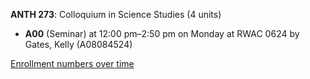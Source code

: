 **ANTH 273**: Colloquium in Science Studies (4 units)

- **A00** (Seminar) at 12:00 pm–2:50 pm on Monday at RWAC 0624 by Gates, Kelly (A08084524)

[Enrollment numbers over time](./ANTH273.tsv)
